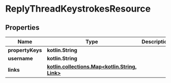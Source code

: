 
# ReplyThreadKeystrokesResource

## Properties
Name | Type | Description | Notes
------------ | ------------- | ------------- | -------------
**propertyKeys** | **kotlin.String** |  | 
**username** | **kotlin.String** |  | 
**links** | [**kotlin.collections.Map&lt;kotlin.String, Link&gt;**](Link.md) |  |  [optional]



